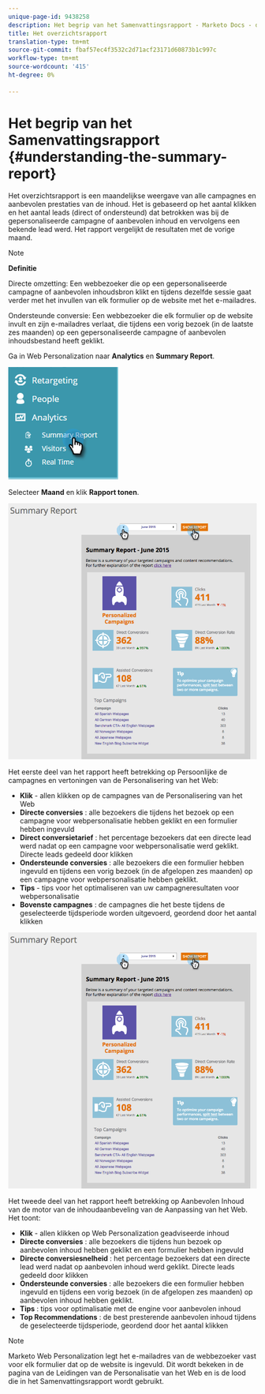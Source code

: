 ```yaml
---
unique-page-id: 9438258
description: Het begrip van het Samenvattingsrapport - Marketo Docs - de Documentatie van het Product
title: Het overzichtsrapport
translation-type: tm+mt
source-git-commit: fbaf57ec4f3532c2d71acf23171d60873b1c997c
workflow-type: tm+mt
source-wordcount: '415'
ht-degree: 0%

---
```



# Het begrip van het Samenvattingsrapport {#understanding-the-summary-report}

Het overzichtsrapport is een maandelijkse weergave van alle campagnes en aanbevolen prestaties van de inhoud. Het is gebaseerd op het aantal klikken en het aantal leads (direct of ondersteund) dat betrokken was bij de gepersonaliseerde campagne of aanbevolen inhoud en vervolgens een bekende lead werd. Het rapport vergelijkt de resultaten met de vorige maand.

>[!NOTE]
>
>**Definitie**
>
>Directe omzetting: Een webbezoeker die op een gepersonaliseerde campagne of aanbevolen inhoudsbron klikt en tijdens dezelfde sessie gaat verder met het invullen van elk formulier op de website met het e-mailadres.
>
>Ondersteunde conversie: Een webbezoeker die elk formulier op de website invult en zijn e-mailadres verlaat, die tijdens een vorig bezoek (in de laatste zes maanden) op een gepersonaliseerde campagne of aanbevolen inhoudsbestand heeft geklikt.

Ga in Web Personalization naar **Analytics** en **Summary Report**.

![](assets/image2016-4-6-10-3a15-3a58.png)

Selecteer **Maand** en klik **Rapport tonen**.

![](assets/2.png)

Het eerste deel van het rapport heeft betrekking op Persoonlijke de campagnes en vertoningen van de Personalisering van het Web:

* **Klik**  - allen klikken op de campagnes van de Personalisering van het Web
* **Directe conversies** : alle bezoekers die tijdens het bezoek op een campagne voor webpersonalisatie hebben geklikt en een formulier hebben ingevuld
* **Direct conversietarief** : het percentage bezoekers dat een directe lead werd nadat op een campagne voor webpersonalisatie werd geklikt. Directe leads gedeeld door klikken
* **Ondersteunde conversies** : alle bezoekers die een formulier hebben ingevuld en tijdens een vorig bezoek (in de afgelopen zes maanden) op een campagne voor webpersonalisatie hebben geklikt.
* **Tips**  - tips voor het optimaliseren van uw campagneresultaten voor webpersonalisatie
* **Bovenste campagnes** : de campagnes die het beste tijdens de geselecteerde tijdsperiode worden uitgevoerd, geordend door het aantal klikken

![](assets/3.png)

Het tweede deel van het rapport heeft betrekking op Aanbevolen Inhoud van de motor van de inhoudaanbeveling van de Aanpassing van het Web. Het toont:

* **Klik**  - allen klikken op Web Personalization geadviseerde inhoud
* **Directe conversies** : alle bezoekers die tijdens hun bezoek op aanbevolen inhoud hebben geklikt en een formulier hebben ingevuld
* **Directe conversiesnelheid** : het percentage bezoekers dat een directe lead werd nadat op aanbevolen inhoud werd geklikt. Directe leads gedeeld door klikken
* **Ondersteunde conversies** : alle bezoekers die een formulier hebben ingevuld en tijdens een vorig bezoek (in de afgelopen zes maanden) op aanbevolen inhoud hebben geklikt.
* **Tips** : tips voor optimalisatie met de engine voor aanbevolen inhoud
* **Top Recommendations** : de best presterende aanbevolen inhoud tijdens de geselecteerde tijdsperiode, geordend door het aantal klikken

>[!NOTE]
>
>Marketo Web Personalization legt het e-mailadres van de webbezoeker vast voor elk formulier dat op de website is ingevuld. Dit wordt bekeken in de pagina van de Leidingen van de Personalisatie van het Web en is de lood die in het Samenvattingsrapport wordt gebruikt.
